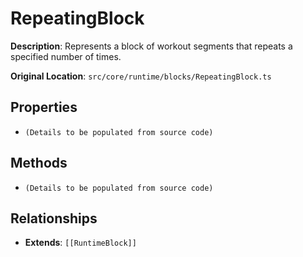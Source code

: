 # RepeatingBlock

**Description**: Represents a block of workout segments that repeats a specified number of times.

**Original Location**: `src/core/runtime/blocks/RepeatingBlock.ts`

## Properties

*   `(Details to be populated from source code)`

## Methods

*   `(Details to be populated from source code)`

## Relationships
*   **Extends**: `[[RuntimeBlock]]`